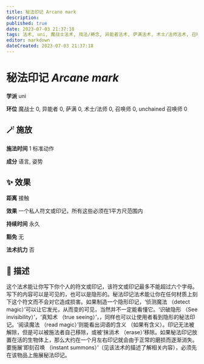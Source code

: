 ```yaml
---
title: 秘法印记 Arcane mark
description: 
published: true
date: 2023-07-03 21:37:18
tags: 法术, uni, 魔战士法术, 戏法/祷念, 异能者法术, 萨满法术, 术士/法师法术, 召唤师法术, unchained 召唤师法术
editor: markdown
dateCreated: 2023-07-03 21:37:18
---
```


# **秘法印记** *Arcane mark*

**学派** uni 

**环位** 魔战士 0, 异能者 0, 萨满 0, 术士/法师 0, 召唤师 0, unchained 召唤师 0

## 🪄 施放

**施法时间** 1 标准动作

**成分** 语言, 姿势

## ✨ 效果  

**距离** 接触 

**效果** 一个私人符文或印记，所有这些必须在1平方尺范围内 

**持续时间** 永久 

**豁免** 无

**法术抗力** 否

## 📖 描述

这个法术能让你写下你个人的符文或印记，该符文或印记最多不能超过六个字母。写下的内容可以是可见的，也可以是隐形的。秘法印记法术能让你在任何材质上刻下这个符文而不会对它造成损害。如果制造一个隐形印记，‘侦测魔法 （detect magic）’可以让它发光，从而变的可见，当然并不一定能看懂它。‘识破隐形 （See invisibility）’，‘真知术 （true seeing）’，，同样也可以让使用者看到隐形的秘法印记。‘阅读魔法 （read magic）’则能看出词语的含义 （如果有含义）。印记无法被解除，但是可以被施法者自己移除，或被‘抹消术 （erase）’移除。如果秘法印记放置在活的生物体上，那么大约在一个月左右印记就会由于正常的磨损而逐渐消失。要施展‘即刻召唤 （instant summons）’（见该法术的描述了解相关内容），必须先在该物品上施展秘法印记。
    